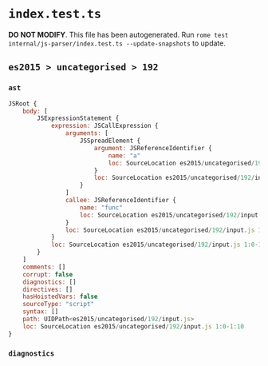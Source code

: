 # `index.test.ts`

**DO NOT MODIFY**. This file has been autogenerated. Run `rome test internal/js-parser/index.test.ts --update-snapshots` to update.

## `es2015 > uncategorised > 192`

### `ast`

```javascript
JSRoot {
	body: [
		JSExpressionStatement {
			expression: JSCallExpression {
				arguments: [
					JSSpreadElement {
						argument: JSReferenceIdentifier {
							name: "a"
							loc: SourceLocation es2015/uncategorised/192/input.js 1:8-1:9 (a)
						}
						loc: SourceLocation es2015/uncategorised/192/input.js 1:5-1:9
					}
				]
				callee: JSReferenceIdentifier {
					name: "func"
					loc: SourceLocation es2015/uncategorised/192/input.js 1:0-1:4 (func)
				}
				loc: SourceLocation es2015/uncategorised/192/input.js 1:0-1:10
			}
			loc: SourceLocation es2015/uncategorised/192/input.js 1:0-1:10
		}
	]
	comments: []
	corrupt: false
	diagnostics: []
	directives: []
	hasHoistedVars: false
	sourceType: "script"
	syntax: []
	path: UIDPath<es2015/uncategorised/192/input.js>
	loc: SourceLocation es2015/uncategorised/192/input.js 1:0-1:10
}
```

### `diagnostics`

```

```
